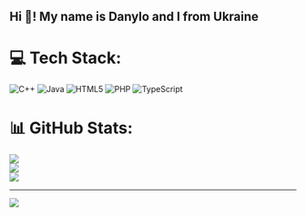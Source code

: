 ## Hi 👋! My name is Danylo and I from Ukraine
# 💻 Tech Stack:
![C++](https://img.shields.io/badge/c++-%2300599C.svg?style=for-the-badge&logo=c%2B%2B&logoColor=white) ![Java](https://img.shields.io/badge/java-%23ED8B00.svg?style=for-the-badge&logo=openjdk&logoColor=white) ![HTML5](https://img.shields.io/badge/html5-%23E34F26.svg?style=for-the-badge&logo=html5&logoColor=white) ![PHP](https://img.shields.io/badge/php-%23777BB4.svg?style=for-the-badge&logo=php&logoColor=white) ![TypeScript](https://img.shields.io/badge/typescript-%23007ACC.svg?style=for-the-badge&logo=typescript&logoColor=white)
# 📊 GitHub Stats:
![](https://github-readme-stats.vercel.app/api?username=x3nT0ry&theme=dark&hide_border=false&include_all_commits=false&count_private=false)<br/>
![](https://github-readme-streak-stats.herokuapp.com/?user=x3nT0ry&theme=dark&hide_border=false)<br/>
![](https://github-readme-stats.vercel.app/api/top-langs/?username=x3nT0ry&theme=dark&hide_border=false&include_all_commits=false&count_private=false&layout=compact)

---
[![](https://visitcount.itsvg.in/api?id=x3nT0ry&icon=0&color=0)](https://visitcount.itsvg.in)

<!-- Proudly created with GPRM ( https://gprm.itsvg.in ) -->

